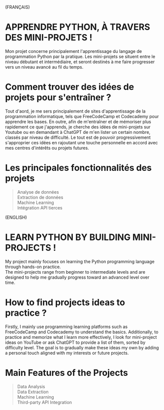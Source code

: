 (FRANÇAIS)
# APPRENDRE PYTHON, À TRAVERS DES MINI-PROJETS !
Mon projet concerne principalement l'apprentissage du langage de programmation Python par la pratique. 
Les mini-projets se situent entre le niveau débutant et intermédiaire, et seront destinés à me faire progresser vers un niveau avancé au fil du temps. 

# Comment trouver des idées de projets pour s'entraîner ?
Tout d'aord, je me sers principalement de sites d'apprentissage de la programmation informatique, tels que FreeCodeCamp et Codecademy pour apprendre les bases. 
En outre, afin de m'entraîner et de mémoriser plus rapidement ce que j'apprends, je cherche des idées de mini-projets sur Youtube ou en demandant à ChatGPT de m'en lister un certain nombre, classés par niveau de difficulté. 
Le tout est de pouvoir progressivement s'approprier ces idées en rajoutant une touche personnelle en accord avec mes centres d'intérêts ou projets futures. 

# Les principales fonctionnalités des projets    
> Analyse de données   
> Extraction de données  
> Machine Learning  
> Intégration API tierces 


(ENGLISH)
# LEARN PYTHON BY BUILDING MINI-PROJECTS !
My project mainly focuses on learning the Python programming language through hands-on practice.  
The mini-projects range from beginner to intermediate levels and are designed to help me gradually progress toward an advanced level over time.

# How to find projects ideas to practice ? 
Firstly, I mainly use programming learning platforms such as FreeCodeCamp and Codecademy to understand the basics. Additionally, to practice and memorize what I learn more effectively, I look for mini-project ideas on YouTube or ask ChatGPT to provide a list of them, sorted by difficulty level. The goal is to gradually make these ideas my own by adding a personal touch aligned with my interests or future projects.

# Main Features of the Projects  
> Data Analysis  
> Data Extraction  
> Machine Learning  
> Third-party API Integration  
